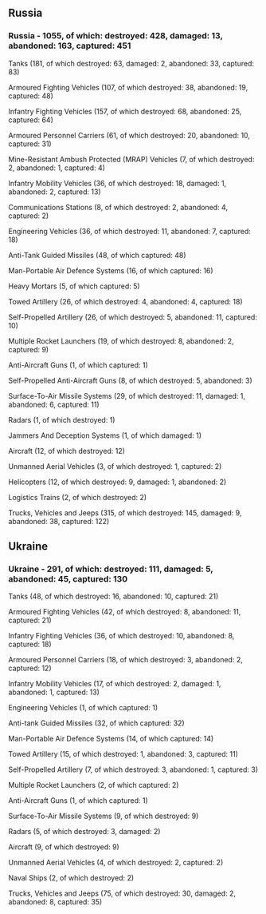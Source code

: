 
 
 ## Russia
 
 ### Russia - 1055, of which: destroyed: 428, damaged: 13, abandoned: 163, captured: 451

 

 

 Tanks (181, of which destroyed: 63, damaged: 2, abandoned: 33, captured: 83)

 Armoured Fighting Vehicles (107, of which destroyed: 38, abandoned: 19, captured: 48)

 Infantry Fighting Vehicles (157, of which destroyed: 68, abandoned: 25, captured: 64)

 Armoured Personnel Carriers (61, of which destroyed: 20, abandoned: 10, captured: 31)

 Mine-Resistant Ambush Protected (MRAP) Vehicles (7, of which destroyed: 2, abandoned: 1, captured: 4)

 Infantry Mobility Vehicles (36, of which destroyed: 18, damaged: 1, abandoned: 2, captured: 13)

 Communications Stations (8, of which destroyed: 2, abandoned: 4, captured: 2)

 Engineering Vehicles (36, of which destroyed: 11, abandoned: 7, captured: 18)

 Anti-Tank Guided Missiles (48, of which captured: 48)

 Man-Portable Air Defence Systems (16, of which captured: 16)

 Heavy Mortars (5, of which captured: 5)

 Towed Artillery (26, of which destroyed: 4, abandoned: 4, captured: 18)

 Self-Propelled Artillery (26, of which destroyed: 5, abandoned: 11, captured: 10)

 Multiple Rocket Launchers (19, of which destroyed: 8, abandoned: 2, captured: 9)

 Anti-Aircraft Guns (1, of which captured: 1)

 Self-Propelled Anti-Aircraft Guns (8, of which destroyed: 5, abandoned: 3)

 Surface-To-Air Missile Systems (29, of which destroyed: 11, damaged: 1, abandoned: 6, captured: 11)

 Radars (1, of which destroyed: 1)

 Jammers And Deception Systems (1, of which damaged: 1)

 Aircraft (12, of which destroyed: 12)

 Unmanned Aerial Vehicles (3, of which destroyed: 1, captured: 2)

 Helicopters (12, of which destroyed: 9, damaged: 1, abandoned: 2)

 Logistics Trains (2, of which destroyed: 2)

 Trucks, Vehicles and Jeeps (315, of which destroyed: 145, damaged: 9, abandoned: 38, captured: 122)

 
 
 ## Ukraine
 
 ### Ukraine - 291, of which: destroyed: 111, damaged: 5, abandoned: 45, captured: 130

 

 

 Tanks (48, of which destroyed: 16, abandoned: 10, captured: 21)

 Armoured Fighting Vehicles (42, of which destroyed: 8, abandoned: 11, captured: 21)

 Infantry Fighting Vehicles (36, of which destroyed: 10, abandoned: 8, captured: 18)

 Armoured Personnel Carriers (18, of which destroyed: 3, abandoned: 2, captured: 12)

 Infantry Mobility Vehicles (17, of which destroyed: 2, damaged: 1, abandoned: 1, captured: 13)

 Engineering Vehicles (1, of which captured: 1)

 Anti-tank Guided Missiles (32, of which captured: 32)

 Man-Portable Air Defence Systems (14, of which captured: 14)

 Towed Artillery (15, of which destroyed: 1, abandoned: 3, captured: 11)

 Self-Propelled Artillery (7, of which destroyed: 3, abandoned: 1, captured: 3)

 Multiple Rocket Launchers (2, of which captured: 2)

 Anti-Aircraft Guns (1, of which captured: 1)

 Surface-To-Air Missile Systems (9, of which destroyed: 9)

 

 

 Radars (5, of which destroyed: 3, damaged: 2)

 Aircraft (9, of which destroyed: 9)

 Unmanned Aerial Vehicles (4, of which destroyed: 2, captured: 2)

 Naval Ships (2, of which destroyed: 2)

 Trucks, Vehicles and Jeeps (75, of which destroyed: 30, damaged: 2, abandoned: 8, captured: 35)

